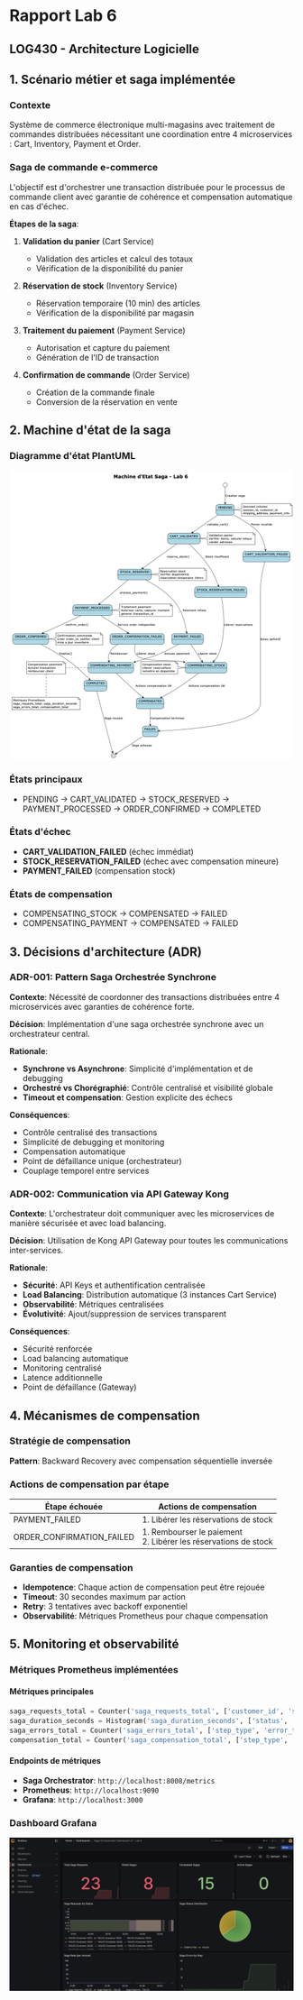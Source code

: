 # Rapport Lab 6
## LOG430 - Architecture Logicielle

## 1. Scénario métier et saga implémentée

### Contexte
Système de commerce électronique multi-magasins avec traitement de commandes distribuées nécessitant une coordination entre 4 microservices : Cart, Inventory, Payment et Order.

### Saga de commande e-commerce
L'objectif est d'orchestrer une transaction distribuée pour le processus de commande client avec garantie de cohérence et compensation automatique en cas d'échec.

**Étapes de la saga**:
1. **Validation du panier** (Cart Service)
   - Validation des articles et calcul des totaux
   - Vérification de la disponibilité du panier

2. **Réservation de stock** (Inventory Service)
   - Réservation temporaire (10 min) des articles
   - Vérification de la disponibilité par magasin

3. **Traitement du paiement** (Payment Service)
   - Autorisation et capture du paiement
   - Génération de l'ID de transaction

4. **Confirmation de commande** (Order Service)
   - Création de la commande finale
   - Conversion de la réservation en vente

## 2. Machine d'état de la saga

### Diagramme d'état PlantUML
![Diagramme de la machine d'état](/docs/uml/images/saga-state-machine.png)

### États principaux
- PENDING → CART_VALIDATED → STOCK_RESERVED → PAYMENT_PROCESSED → ORDER_CONFIRMED → COMPLETED

### États d'échec
- **CART_VALIDATION_FAILED** (échec immédiat)
- **STOCK_RESERVATION_FAILED** (échec avec compensation mineure)
- **PAYMENT_FAILED** (compensation stock)

### États de compensation
- COMPENSATING_STOCK → COMPENSATED → FAILED
- COMPENSATING_PAYMENT → COMPENSATED → FAILED

## 3. Décisions d'architecture (ADR)

### ADR-001: Pattern Saga Orchestrée Synchrone

**Contexte**:
Nécessité de coordonner des transactions distribuées entre 4 microservices avec garanties de cohérence forte.

**Décision**:
Implémentation d'une saga orchestrée synchrone avec un orchestrateur central.

**Rationale**:
- **Synchrone vs Asynchrone**: Simplicité d'implémentation et de debugging
- **Orchestré vs Chorégraphié**: Contrôle centralisé et visibilité globale
- **Timeout et compensation**: Gestion explicite des échecs

**Conséquences**:
- Contrôle centralisé des transactions
- Simplicité de debugging et monitoring
- Compensation automatique
- Point de défaillance unique (orchestrateur)
- Couplage temporel entre services

### ADR-002: Communication via API Gateway Kong

**Contexte**:
L'orchestrateur doit communiquer avec les microservices de manière sécurisée et avec load balancing.

**Décision**:
Utilisation de Kong API Gateway pour toutes les communications inter-services.

**Rationale**:
- **Sécurité**: API Keys et authentification centralisée
- **Load Balancing**: Distribution automatique (3 instances Cart Service)
- **Observabilité**: Métriques centralisées
- **Évolutivité**: Ajout/suppression de services transparent

**Conséquences**:
- Sécurité renforcée
- Load balancing automatique
- Monitoring centralisé
- Latence additionnelle
- Point de défaillance (Gateway)

## 4. Mécanismes de compensation

### Stratégie de compensation
**Pattern**: Backward Recovery avec compensation séquentielle inversée

### Actions de compensation par étape

| Étape échouée | Actions de compensation |
|---------------|------------------------|
| PAYMENT_FAILED | 1. Libérer les réservations de stock |
| ORDER_CONFIRMATION_FAILED | 1. Rembourser le paiement<br>2. Libérer les réservations de stock |

### Garanties de compensation
- **Idempotence**: Chaque action de compensation peut être rejouée
- **Timeout**: 30 secondes maximum par action
- **Retry**: 3 tentatives avec backoff exponentiel
- **Observabilité**: Métriques Prometheus pour chaque compensation

## 5. Monitoring et observabilité

### Métriques Prometheus implémentées

#### Métriques principales
```python
saga_requests_total = Counter('saga_requests_total', ['customer_id', 'status'])
saga_duration_seconds = Histogram('saga_duration_seconds', ['status', 'customer_id'])
saga_errors_total = Counter('saga_errors_total', ['step_type', 'error_type'])
compensation_total = Counter('saga_compensation_total', ['step_type', 'reason'])
```

#### Endpoints de métriques
- **Saga Orchestrator**: `http://localhost:8008/metrics`
- **Prometheus**: `http://localhost:9090`
- **Grafana**: `http://localhost:3000`

### Dashboard Grafana

![Grafana](/docs/uml/images/grafana.png)
